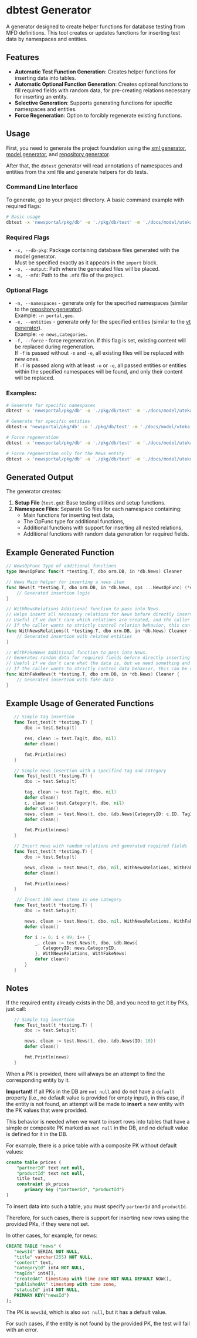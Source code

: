 # dbtest Generator

A generator designed to create helper functions for database testing from MFD definitions.
This tool creates or updates functions for inserting test data by namespaces and entities.

## Features

- **Automatic Test Function Generation**: Creates helper functions for inserting data into tables.
- **Automatic Optional Function Generation**: Creates optional functions to fill required fields
  with random data, for pre-creating relations necessary for inserting an entity.
- **Selective Generation**: Supports generating functions for specific namespaces and entities.
- **Force Regeneration**: Option to forcibly regenerate existing functions.

## Usage

First, you need to generate the project foundation using the [xml generator](../xml/README.md),
[model generator](../model/README.md), and [repository generator](../repo/README.md).

After that, the `dbtest` generator will read annotations of namespaces and entities from the xml file
and generate helpers for db tests.

### Command Line Interface

To generate, go to your project directory. A basic command example with required flags:
```bash
# Basic usage
dbtest -x 'newsportal/pkg/db' -o './pkg/db/test' -m './docs/model/uteka.mfd'
```

### Required Flags

- `-x, --db-pkg`: Package containing database files generated with the model generator.  
  Must be specified exactly as it appears in the `import` block.
- `-o, --output`: Path where the generated files will be placed.
- `-m, --mfd`: Path to the `.mfd` file of the project.

### Optional Flags

- `-n, --namespaces` - generate only for the specified namespaces (similar to the [repository generator](../repo/README.md)).  
  Example: `-n portal,geo`.
- `-e, --entities` - generate only for the specified entities (similar to the [vt generator](../vt/README.md)).  
  Example: `-e news,categories`.
- `-f, --force` - force regeneration. If this flag is set, existing content will be replaced during regeneration.  
  If `-f` is passed without `-n` and `-e`, all existing files will be replaced with new ones.  
  If `-f` is passed along with at least `-n` or `-e`, all passed entities or entities within the specified namespaces
  will be found, and only their content will be replaced.

### Examples:

```bash
# Generate for specific namespaces
dbtest -x 'newsportal/pkg/db' -o './pkg/db/test' -m './docs/model/uteka.mfd' -n portal,geo

# Generate for specific entities
dbtest-x 'newsportal/pkg/db' -o './pkg/db/test' -m './docs/model/uteka.mfd' news,categories

# Force regeneration
dbtest -x 'newsportal/pkg/db' -o './pkg/db/test' -m './docs/model/uteka.mfd' -f

# Force regeneration only for the News entity
dbtest -x 'newsportal/pkg/db' -o './pkg/db/test' -m './docs/model/uteka.mfd' -e news -f
```

## Generated Output

The generator creates:

1. **Setup File** (`test.go`): Base testing utilities and setup functions.
2. **Namespace Files**: Separate Go files for each namespace containing:
   - Main functions for inserting test data,
   - The OpFunc type for additional functions,
   - Additional functions with support for inserting all nested relations,
   - Additional functions with random data generation for required fields.

## Example Generated Function

```go
// NewsOpFunc Type of additional functions
type NewsOpFunc func(t *testing.T, dbo orm.DB, in *db.News) Cleaner

// News Main helper for inserting a news item
func News(t *testing.T, dbo orm.DB, in *db.News, ops ...NewsOpFunc) (*db.News, Cleaner) {
    // Generated insertion logic
}

// WithNewsRelations Additional function to pass into News.
// Helps insert all necessary relations for News before directly inserting the news itself.
// Useful if we don’t care which relations are created, and the caller doesn’t want to think about it.
// If the caller wants to strictly control relation behavior, this can be omitted when calling News.
func WithNewsRelations(t *testing.T, dbo orm.DB, in *db.News) Cleaner {
    // Generated insertion with related entities
}

// WithFakeNews Additional function to pass into News.
// Generates random data for required fields before directly inserting the news item.
// Useful if we don’t care what the data is, but we need something and don’t want to do it manually.
// If the caller wants to strictly control data behavior, this can be omitted when calling News.
func WithFakeNews(t *testing.T, dbo orm.DB, in *db.News) Cleaner {
    // Generated insertion with fake data
}
```

## Example Usage of Generated Functions

```go
   // Simple tag insertion
   func Test_test(t *testing.T) {
       dbo := test.Setup(t)

       res, clean := test.Tag(t, dbo, nil)
       defer clean()

       fmt.Println(res)
   }

   // Simple news insertion with a specified tag and category
   func Test_test(t *testing.T) {
       dbo := test.Setup(t)

       tag, clean := test.Tag(t, dbo, nil)
       defer clean()
       c, clean := test.Category(t, dbo, nil)
       defer clean()
       news, clean := test.News(t, dbo, &db.News{CategoryID: c.ID, TagIDs: []int{tag.ID}})
       defer clean()

       fmt.Println(news)
   }

   // Insert news with random relations and generated required fields
   func Test_test(t *testing.T) {
       dbo := test.Setup(t)

       news, clean := test.News(t, dbo, nil, WithNewsRelations, WithFakeNews)
       defer clean()

       fmt.Println(news)
   }

    // Insert 100 news items in one category
   func Test_test(t *testing.T) {
       dbo := test.Setup(t)

       news, clean := test.News(t, dbo, nil, WithNewsRelations, WithFakeNews)
       defer clean()

       for i := 0; i < 99; i++ {
           _, clean := test.News(t, dbo, &db.News{
              CategoryID: news.CategoryID,
           }, WithNewsRelations, WithFakeNews)
           defer clean()
       }
   }
```

## Notes

If the required entity already exists in the DB, and you need to get it by PKs, just call:

```go
   // Simple tag insertion
   func Test_test(t *testing.T) {
       dbo := test.Setup(t)

       news, clean := test.News(t, dbo, &db.News{ID: 10})
       defer clean()

       fmt.Println(news)
   }
```

When a PK is provided, there will always be an attempt to find the corresponding entity by it.

**Important!** If all PKs in the DB are `not null` and do not have a `default` property
(i.e., no default value is provided for empty input), in this case, if the entity is not found,
an attempt will be made to **insert** a new entity with the PK values that were provided.

This behavior is needed when we want to insert rows into tables that have a simple or composite PK
marked as `not null` in the DB, and no default value is defined for it in the DB.

For example, there is a price table with a composite PK without default values:

```sql
create table prices (
    "partnerId" text not null,
    "productId" text not null,
    title text,
    constraint pk_prices
       primary key ("partnerId", "productId")
)
```

To insert data into such a table, you must specify `partnerId` and `productId`.

Therefore, for such cases, there is support for inserting new rows using the provided PKs,
if they were not set.

In other cases, for example, for news:

```sql
CREATE TABLE "news" (
   "newsId" SERIAL NOT NULL,
   "title" varchar(255) NOT NULL,
   "content" text,
   "categoryId" int4 NOT NULL,
   "tagIds" int4[],
   "createdAt" timestamp with time zone NOT NULL DEFAULT NOW(),
   "publishedAt" timestamp with time zone,
   "statusId" int4 NOT NULL,
   PRIMARY KEY("newsId")
);
```

The PK is `newsId`, which is also `not null`, but it has a default value.

For such cases, if the entity is not found by the provided PK, the test will fail with an error.
